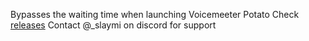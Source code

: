 Bypasses the waiting time when launching Voicemeeter Potato
Check [releases](./releases)
Contact @_slaymi on discord for support
